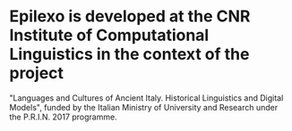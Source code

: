 # Epilexo is developed at the CNR Institute of Computational Linguistics in the context of the project 
"Languages and Cultures of Ancient Italy. Historical Linguistics and Digital Models", funded by the 
Italian Ministry of University and Research under the P.R.I.N. 2017 programme.
